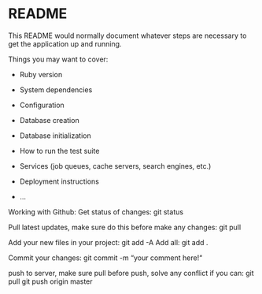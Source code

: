 # README

This README would normally document whatever steps are necessary to get the
application up and running.

Things you may want to cover:

* Ruby version

* System dependencies

* Configuration

* Database creation

* Database initialization

* How to run the test suite

* Services (job queues, cache servers, search engines, etc.)

* Deployment instructions

* ...

Working with Github:
Get status of changes:
git status

Pull latest updates, make sure do this before make any changes:
git pull 

Add your new files in your project:
git add -A
Add all:
git add .

Commit your changes:
git commit -m “your comment here!“

push to server, make sure pull before push, solve any conflict if you can:
git pull
git push origin master

